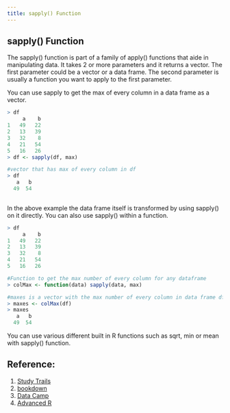 ```yaml
---
title: sapply() Function
---
```

## sapply() Function

The sapply() function is part of a family of apply() functions that aide in manipulating data. It takes 2 or more parameters and it returns a vector. The first parameter could be a vector or a data frame. The second parameter is usually a function you want to apply to the first parameter. 

You can use sapply to get the max of every column in a data frame as a vector.
```r
> df
     a    b   
1   49   22  
2   13   39   
3   32    8   
4   21   54  
5   16   26  
> df <- sapply(df, max)

#vector that has max of every column in df
> df
   a   b
  49  54
  
```
In the above example the data frame itself is transformed by using sapply() on it directly. 
You can also use sapply() within a function.

```r
> df
     a    b   
1   49   22  
2   13   39   
3   32    8   
4   21   54  
5   16   26  

#Function to get the max number of every column for any dataframe
> colMax <- function(data) sapply(data, max)

#maxes is a vector with the max number of every column in data frame df
> maxes <- colMax(df)
> maxes
   a   b
  49  54

```
You can use various different built in R functions such as sqrt, min or mean with sapply() function.

## Reference:
1. [Study Trails](http://www.studytrails.com/r/core/control_structures_r_apply_functions/)
2. [bookdown](https://bookdown.org/rdpeng/rprogdatascience/loop-functions.html)
3. [Data Camp](https://www.datacamp.com/community/tutorials/r-tutorial-apply-family)
4. [Advanced R](http://adv-r.had.co.nz/Functionals.html)



